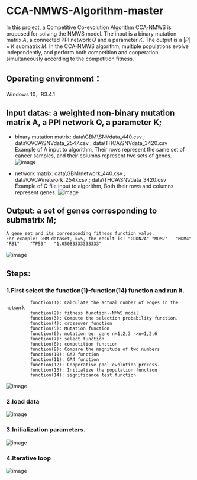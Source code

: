 # CCA-NMWS-Algorithm-master
In this project, a Competitive Co-evolution Algorithm CCA-NMWS is proposed for solving the NMWS model. The input is a binary mutation matrix $A$, a connected PPI network $Q$ and a parameter $K$. The output is a $|P|\times K$ submatrix $M$. In the CCA-NMWS algorithm, multiple populations evolve independently, and perform both competition and cooperation simultaneously according to the competition fitness. 

## Operating environment：
Windows 10，R3.4.1

## Input datas: a weighted non-binary mutation matrix A, a PPI network Q, a parameter K; <br>
* binary mutation matrix: data\GBM\SNVdata_440.csv ;    data\OVCA\SNVdata_2547.csv ;  data\THCA\SNVdata_3420.csv <br>
Example of A input to algorithm,  Their rows represent the same set of cancer samples, and their columns represent two sets of genes.<br>
![image](https://user-images.githubusercontent.com/105973069/169654006-4ab5f255-d3cf-4c56-992e-23da59208a61.png)

* network matrix: data\GBM\network_440.csv ;   data\OVCA\network_2547.csv ;  data\THCA\SNVdata_3420.csv <br>
Example of Q file input to algorithm, Both their rows and columns represent genes.
![image](https://user-images.githubusercontent.com/105973069/169654040-765489f4-7d48-44f3-89d3-73e204380797.png)

## Output: a set of genes corresponding to submatrix M;	
	A gene set and its corresponding fitness function value.
	For example: GBM dataset, k=5, the result is: "CDKN2A" "MDM2"   "MDM4"   "RB1"    "TP53"   "1.05083333333333"	
![image](https://user-images.githubusercontent.com/105973069/169654086-fbe137a9-8e24-4652-979d-85d363cec11a.png)
	
## Steps:
### 1.First select the function(1)-function(14) function and run it.
	         function(1): Calculate the actual number of edges in the network
	         function(2): fitness function--NMWS model
	         function(3): Compute the selection probability function.
	         function(4): crossover function 
	         function(5): Mutation function
	         function(6): mutation eg: gene n=1,2,3 ->n=1,2,6
	         function(7): select function
	         function(8): competition function
	         function(9): Compare the magnitude of two numbers
	         function(10): GA2 function
	         function(11): GA4 function
	         function(12): Cooperative pool evolution process.
	         function(13): Initialize the population function
	         function(14): significance test function
![image](https://user-images.githubusercontent.com/105973069/169654152-4693477d-dbcd-48fc-b427-2cd78d5d981c.png)

### 2.load data
![image](https://user-images.githubusercontent.com/105973069/169654168-3b906f6b-8546-452f-a19f-d3fff0bb6c8b.png)

### 3.Initialization parameters.
![image](https://user-images.githubusercontent.com/105973069/169654190-af0a2db5-8949-42f8-bd04-cfd7d3c2fccf.png)

### 4.Iterative loop
![image](https://user-images.githubusercontent.com/105973069/169654212-67e83462-7847-4999-9631-870cc68ba741.png)
